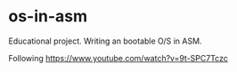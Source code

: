 # os-in-asm
Educational project.  Writing an bootable O/S in ASM.

Following https://www.youtube.com/watch?v=9t-SPC7Tczc
